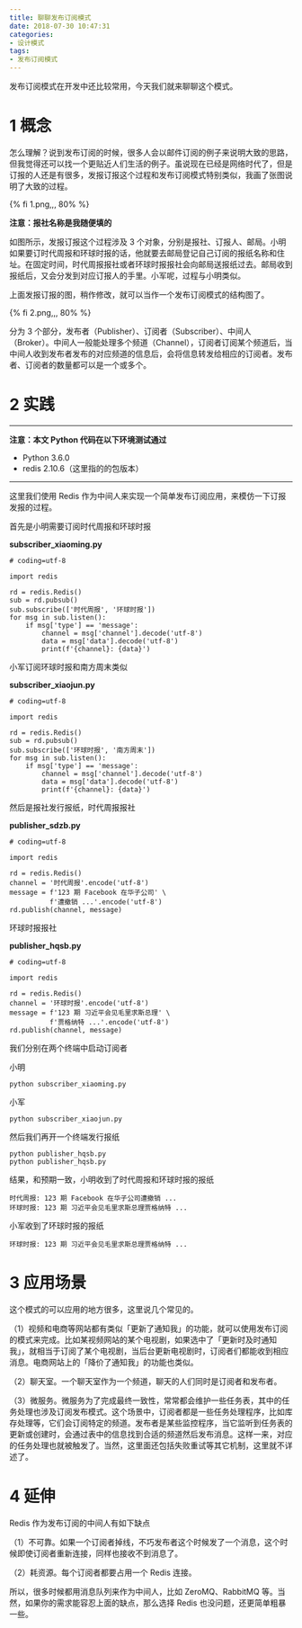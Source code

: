 ```yaml
---
title: 聊聊发布订阅模式
date: 2018-07-30 10:47:31
categories:
- 设计模式
tags:
- 发布订阅模式
---
```


发布订阅模式在开发中还比较常用，今天我们就来聊聊这个模式。

<!-- more -->

# 1 概念

怎么理解？说到发布订阅的时候，很多人会以邮件订阅的例子来说明大致的思路，但我觉得还可以找一个更贴近人们生活的例子。虽说现在已经是网络时代了，但是订报的人还是有很多，发报订报这个过程和发布订阅模式特别类似，我画了张图说明了大致的过程。

{% fi 1.png,,, 80% %}

**注意：报社名称是我随便填的**

如图所示，发报订报这个过程涉及 3 个对象，分别是报社、订报人、邮局。小明如果要订时代周报和环球时报的话，他就要去邮局登记自己订阅的报纸名称和住址。在固定时间，时代周报报社或者环球时报报社会向邮局送报纸过去。邮局收到报纸后，又会分发到对应订报人的手里。小军呢，过程与小明类似。

上面发报订报的图，稍作修改，就可以当作一个发布订阅模式的结构图了。

{% fi 2.png,,, 80% %}

分为 3 个部分，发布者（Publisher）、订阅者（Subscriber）、中间人（Broker）。中间人一般能处理多个频道（Channel），订阅者订阅某个频道后，当中间人收到发布者发布的对应频道的信息后，会将信息转发给相应的订阅者。发布者、订阅者的数量都可以是一个或多个。

# 2 实践

***

**注意：本文 Python 代码在以下环境测试通过**

* Python 3.6.0
* redis 2.10.6（这里指的的包版本）

***

这里我们使用 Redis 作为中间人来实现一个简单发布订阅应用，来模仿一下订报发报的过程。

首先是小明需要订阅时代周报和环球时报

**subscriber_xiaoming.py**

```
# coding=utf-8

import redis

rd = redis.Redis()
sub = rd.pubsub()
sub.subscribe(['时代周报', '环球时报'])
for msg in sub.listen():
    if msg['type'] == 'message':
        channel = msg['channel'].decode('utf-8')
        data = msg['data'].decode('utf-8')
        print(f'{channel}: {data}')
```

小军订阅环球时报和南方周末类似

**subscriber_xiaojun.py**

```
# coding=utf-8

import redis

rd = redis.Redis()
sub = rd.pubsub()
sub.subscribe(['环球时报', '南方周末'])
for msg in sub.listen():
    if msg['type'] == 'message':
        channel = msg['channel'].decode('utf-8')
        data = msg['data'].decode('utf-8')
        print(f'{channel}: {data}')
```

然后是报社发行报纸，时代周报报社

**publisher_sdzb.py**

```
# coding=utf-8

import redis

rd = redis.Redis()
channel = '时代周报'.encode('utf-8')
message = f'123 期 Facebook 在华子公司' \
          f'遭撤销 ...'.encode('utf-8')
rd.publish(channel, message)
```

环球时报报社

**publisher_hqsb.py**

```
# coding=utf-8

import redis

rd = redis.Redis()
channel = '环球时报'.encode('utf-8')
message = f'123 期 习近平会见毛里求斯总理' \
          f'贾格纳特 ...'.encode('utf-8')
rd.publish(channel, message)
```

我们分别在两个终端中启动订阅者

小明

```
python subscriber_xiaoming.py
```

小军

```
python subscriber_xiaojun.py
```

然后我们再开一个终端发行报纸

```
python publisher_hqsb.py
python publisher_hqsb.py
```

结果，和预期一致，小明收到了时代周报和环球时报的报纸

```
时代周报: 123 期 Facebook 在华子公司遭撤销 ...
环球时报: 123 期 习近平会见毛里求斯总理贾格纳特 ...
```

小军收到了环球时报的报纸

```
环球时报: 123 期 习近平会见毛里求斯总理贾格纳特 ...
```

# 3 应用场景

这个模式的可以应用的地方很多，这里说几个常见的。

（1）视频和电商等网站都有类似「更新了通知我」的功能，就可以使用发布订阅的模式来完成。比如某视频网站的某个电视剧，如果选中了「更新时及时通知我」，就相当于订阅了某个电视剧，当后台更新电视剧时，订阅者们都能收到相应消息。电商网站上的「降价了通知我」的功能也类似。

（2）聊天室。一个聊天室作为一个频道，聊天的人们同时是订阅者和发布者。

（3）微服务。微服务为了完成最终一致性，常常都会维护一些任务表，其中的任务处理也涉及订阅发布模式。这个场景中，订阅者都是一些任务处理程序，比如库存处理等，它们会订阅特定的频道。发布者是某些监控程序，当它监听到任务表的更新或创建时，会通过表中的信息找到合适的频道然后发布消息。这样一来，对应的任务处理也就被触发了。当然，这里面还包括失败重试等其它机制，这里就不详述了。

# 4 延伸

Redis 作为发布订阅的中间人有如下缺点

（1）不可靠。如果一个订阅者掉线，不巧发布者这个时候发了一个消息，这个时候即使订阅者重新连接，同样也接收不到消息了。

（2）耗资源。每个订阅者都要占用一个 Redis 连接。

所以，很多时候都用消息队列来作为中间人，比如 ZeroMQ、RabbitMQ 等。当然，如果你的需求能容忍上面的缺点，那么选择 Redis 也没问题，还更简单粗暴一些。
